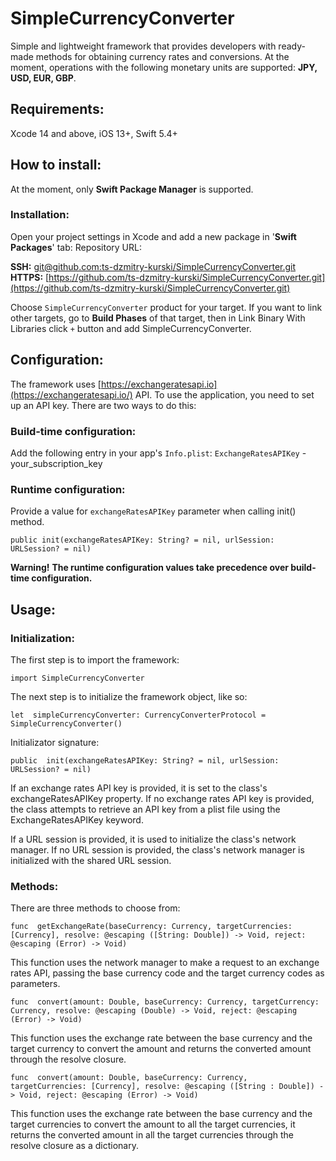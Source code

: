 # SimpleCurrencyConverter
Simple and lightweight framework that provides developers with ready-made methods for obtaining currency rates and conversions. At the moment, operations with the following monetary units are supported: **JPY, USD, EUR, GBP**.

## Requirements: 
Xcode 14 and above, iOS 13+, Swift 5.4+

## How to install:

At the moment, only **Swift Package Manager** is supported.

### Installation: 

Open your project settings in Xcode and add a new package in '**Swift Packages**' tab: Repository URL:

**SSH:**  [git@github.com:ts-dzmitry-kurski/SimpleCurrencyConverter.git](git@github.com:ts-dzmitry-kurski/SimpleCurrencyConverter.git)
**HTTPS:** [https://github.com/ts-dzmitry-kurski/SimpleCurrencyConverter.git](https://github.com/ts-dzmitry-kurski/SimpleCurrencyConverter.git)

Choose `SimpleCurrencyConverter` product for your target. If you want to link other targets, go to **Build Phases** of that target, then in Link Binary With Libraries click `+` button and add SimpleCurrencyConverter.

## Configuration:

The framework uses [https://exchangeratesapi.io](https://exchangeratesapi.io/) API. To use the application, you need to set up an API key. There are two ways to do this:

### Build-time configuration:

Add the following entry in your app's `Info.plist`: 
`ExchangeRatesAPIKey` - your_subscription_key

### Runtime configuration:

Provide a value for `exchangeRatesAPIKey` parameter when calling init() method.

    public init(exchangeRatesAPIKey: String? = nil, urlSession: URLSession? = nil)

**Warning!** **The runtime configuration values take precedence over build-time configuration.**

## Usage:

### Initialization:
The first step is to import the framework:

    import SimpleCurrencyConverter


The next step is to initialize the framework object, like so:

    let  simpleCurrencyConverter: CurrencyConverterProtocol = SimpleCurrencyConverter()

Initializator signature: 

    public  init(exchangeRatesAPIKey: String? = nil, urlSession: URLSession? = nil)

If an exchange rates API key is provided, it is set to the class's exchangeRatesAPIKey property. If no exchange rates API key is provided, the class attempts to retrieve an API key from a plist file using the ExchangeRatesAPIKey keyword.

If a URL session is provided, it is used to initialize the class's network manager.
If no URL session is provided, the class's network manager is initialized with the shared URL session.

### Methods:
There are three methods to choose from:

    func  getExchangeRate(baseCurrency: Currency, targetCurrencies: [Currency], resolve: @escaping ([String: Double]) -> Void, reject: @escaping (Error) -> Void)

This function uses the network manager to make a request to an exchange rates API, passing the base currency code and the target currency codes as parameters.

    func  convert(amount: Double, baseCurrency: Currency, targetCurrency: Currency, resolve: @escaping (Double) -> Void, reject: @escaping (Error) -> Void)

This function uses the exchange rate between the base currency and the target currency to convert the amount and returns the converted amount through the resolve closure. 

    func  convert(amount: Double, baseCurrency: Currency, targetCurrencies: [Currency], resolve: @escaping ([String : Double]) -> Void, reject: @escaping (Error) -> Void)

This function uses the exchange rate between the base currency and the target currencies to convert the amount to all the target currencies, it returns the converted amount in all the target currencies through the resolve closure as a dictionary.
